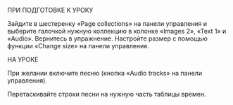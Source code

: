 ПРИ ПОДГОТОВКЕ К УРОКУ

Зайдите в шестеренку «Page collections» на панели управления и выберите галочкой нужную коллекцию в колонке «Images 2», «Text 1» и «Audio». Вернитесь в упражнение. Настройте размер с помощью функции «Change size» на панели управления.

НА УРОКЕ

При желании включите песню (кнопка «Audio tracks» на панели управления).

Перетаскивайте строки песни на нужную часть таблицы времен.
